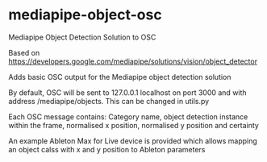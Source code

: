 # mediapipe-object-osc
Mediapipe Object Detection Solution to OSC

Based on https://developers.google.com/mediapipe/solutions/vision/object_detector 

Adds basic OSC output for the Mediapipe object detection solution

By default, OSC will be sent to 127.0.0.1 localhost on port 3000 and with address /mediapipe/objects. This can be changed in utils.py

Each OSC message contains: 
Category name, object detection instance within the frame, normalised x position, normalised y position and certainty 

An example Ableton Max for Live device is provided which allows mapping an object calss with x and y position to Ableton parameters
